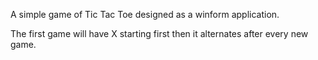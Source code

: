 A simple game of Tic Tac Toe designed as a winform application.

The first game will have X starting first then it alternates after every new game.
